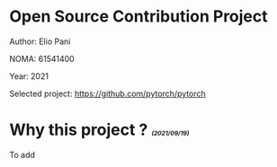 # Open Source Contribution Project

Author: Elio Pani

NOMA: 61541400

Year: 2021

Selected project: https://github.com/pytorch/pytorch

# Why this project ? <span style='font-size:8pt;'>*(2021/09/19)*</span>

To add
